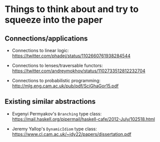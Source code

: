 # Things to think about and try to squeeze into the paper

## Connections/applications

* Connections to linear logic: https://twitter.com/phadej/status/1102660761938284544

* Connections to lenses/traversable functors: https://twitter.com/andreymokhov/status/1102733512812232704

* Connections to probabilistic programming: http://mlg.eng.cam.ac.uk/pub/pdf/SciGhaGor15.pdf

## Existing similar abstractions

* Evgenyi Permyakov's `Branching` type class: https://mail.haskell.org/pipermail/haskell-cafe/2012-July/102518.html

* Jeremy Yallop's `DynamicIdiom` type class: https://www.cl.cam.ac.uk/~jdy22/papers/dissertation.pdf
